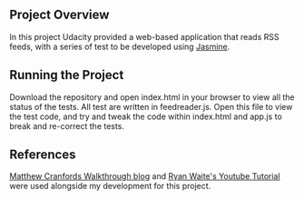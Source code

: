 ## Project Overview

In this project Udacity provided a web-based application that reads RSS feeds, with a series of test to be developed using [Jasmine](http://jasmine.github.io/). 


## Running the Project

Download the repository and open index.html in your browser to view all the status of the tests. All test are written in feedreader.js. Open this file to view the test code, and try and tweak the code within index.html and app.js to break and re-correct the tests.

## References

[Matthew Cranfords Walkthrough blog](https://matthewcranford.com/feed-reader-walkthrough-part-1-starter-code/) and [Ryan Waite's Youtube Tutorial](https://www.youtube.com/watch?v=eUdkhVkpCf8&list=PLKC17wty6rS1XVZbRlWjYU0WVsIoJyO3s&index=4) were used alongside my development for this project.
